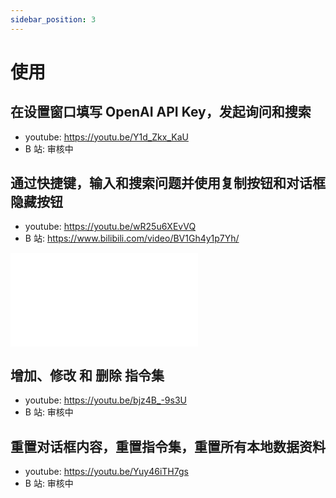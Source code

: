 ```yaml
---
sidebar_position: 3
---
```


# 使用

## 在设置窗口填写 OpenAI API Key，发起询问和搜索

- youtube: https://youtu.be/Y1d_Zkx_KaU
- B 站: 审核中

## 通过快捷键，输入和搜索问题并使用复制按钮和对话框隐藏按钮

- youtube: https://youtu.be/wR25u6XEvVQ
- B 站: https://www.bilibili.com/video/BV1Gh4y1p7Yh/

<iframe src="//player.bilibili.com/player.html?bvid=BV1Gh4y1p7Yh&page=1" scrolling="no" border="0" frameBorder="no" framespacing="0" allowfullscreen="true"> </iframe>

## 增加、修改 和 删除 指令集

- youtube: https://youtu.be/bjz4B_-9s3U
- B 站: 审核中

## 重置对话框内容，重置指令集，重置所有本地数据资料

- youtube: https://youtu.be/Yuy46iTH7gs
- B 站: 审核中
